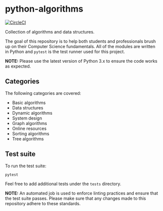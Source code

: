 # python-algorithms

[![CircleCI](https://circleci.com/gh/huangsam/algorithms.svg?style=svg)](https://circleci.com/gh/huangsam/algorithms)

Collection of algorithms and data structures.

The goal of this repository is to help both students and professionals brush up on their Computer Science fundamentals. All of the modules are written in Python and `pytest` is the test runner used for this project.

**NOTE:** Please use the latest version of Python 3.x to ensure the code works as expected.  
## Categories

The following categories are covered:

- Basic algorithms
- Data structures
- Dynamic algorithms
- System design
- Graph algorithms
- Online resources
- Sorting algorithms
- Tree algorithms

## Test suite

To run the test suite:

    pytest

Feel free to add additional tests under the `tests` directory.

**NOTE:** An automated job is used to enforce linting practices and ensure that the test suite passes. Please make sure that any changes made to this repository adhere to these standards.
